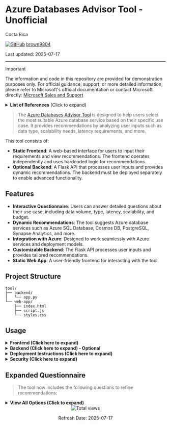 # Azure Databases Advisor Tool - Unofficial

Costa Rica

[![GitHub](https://img.shields.io/badge/--181717?logo=github&logoColor=ffffff)](https://github.com/)
[brown9804](https://github.com/brown9804)

Last updated: 2025-07-17

----------

> [!IMPORTANT]
> The information and code in this repository are provided for demonstration purposes only. For official guidance, support, or more detailed information, please refer to Microsoft's official documentation or contact Microsoft directly: [Microsoft Sales and Support](https://support.microsoft.com/contactus?ContactUsExperienceEntryPointAssetId=S.HP.SMC-HOME)

<details>
<summary><b>List of References</b> (Click to expand)</summary>

- [Azure Storage Scalability Targets](https://learn.microsoft.com/en-us/azure/architecture/best-practices/data-partitioning#scalability-targets)
- [Types of Data in Azure](https://learn.microsoft.com/en-us/azure/architecture/guide/technology-choices/data-store-overview)
- [Global Distribution with Azure Cosmos DB](https://learn.microsoft.com/en-us/azure/cosmos-db/distribute-data-globally)
- [Consistency Levels in Azure Cosmos DB](https://learn.microsoft.com/en-us/azure/cosmos-db/consistency-levels)
- [Introduction to Azure Data Factory](https://learn.microsoft.com/en-us/azure/data-factory/introduction)
- [Security overview for Azure SQL Database and Azure SQL Managed Instance](https://learn.microsoft.com/en-us/azure/azure-sql/database/security-overview)
- [Azure Pricing Calculator](https://azure.microsoft.com/en-us/pricing/calculator/)
- [Azure Backup and Disaster Recovery](https://learn.microsoft.com/en-us/azure/backup/backup-overview)
- [Query Performance Insight](https://learn.microsoft.com/en-us/azure/azure-sql/database/query-performance-insight-use)

</details>

> The [Azure Databases Advisor Tool](https://microsoftcloudessentials-learninghub.github.io/Azure-Databases-Purview-Advisor/) is designed to help users select the most suitable Azure database service based on their specific use case. It provides recommendations by analyzing user inputs such as data type, scalability needs, latency requirements, and more.

This tool consists of:

- **Static Frontend**: A web-based interface for users to input their requirements and view recommendations. The frontend operates independently and uses hardcoded logic for recommendations.
- **Optional Backend**: A Flask API that processes user inputs and provides dynamic recommendations. The backend must be deployed separately to enable advanced functionality.

## Features

- **Interactive Questionnaire**: Users can answer detailed questions about their use case, including data volume, type, latency, scalability, and budget.
- **Dynamic Recommendations**: The tool suggests Azure database services such as Azure SQL Database, Cosmos DB, PostgreSQL, Synapse Analytics, and more.
- **Integration with Azure**: Designed to work seamlessly with Azure services and deployment models.
- **Customizable Backend**: The Flask API processes user inputs and provides tailored recommendations.
- **Static Web App**: A user-friendly frontend for interacting with the tool.

## Project Structure

```
tool/
├── backend/
│   └── app.py
└── web-app/
    ├── index.html
    ├── script.js
    └── styles.css
```

## Usage

<details>
<summary><strong>Frontend (Click here to expand)</strong></summary>

> The static web app is deployed via Azure Static Web Apps or GitHub Pages. It provides an interactive form for users to input their requirements. By default, the frontend operates independently and uses hardcoded logic for recommendations.

</details>

<details>
<summary><strong>Backend (Click here to expand) - Optional </strong></summary>

> The backend (Flask API) processes user inputs and generates recommendations dynamically. To enable backend functionality:

1. Deploy the Flask API (`app.py`) to Azure App Service or Azure Functions.
2. Update the backend URL in `script.js` to point to the deployed API.

</details>

<details>
<summary><strong>Deployment Instructions (Click here to expand)</strong></summary>

> **Backend Deployment**:

1. Use Azure App Service or Azure Functions to deploy the Flask API (`app.py`).
2. Ensure the API endpoint is accessible to the frontend.
3. Use Azure Monitor for logging and diagnostics.

> **Frontend Deployment**:

1. Deploy the static web app (`index.html`, `script.js`, `styles.css`) to Azure Static Web Apps.
2. Update the backend URL in `script.js` to point to the deployed API (if using the backend).

</details>

<details>
<summary><strong>Security (Click here to expand)</strong></summary>

- Secure API endpoints with Azure Active Directory (AAD) authentication.
- Use HTTPS for all communications.

</details>

## Expanded Questionnaire

> The tool now includes the following questions to refine recommendations:

<details>
  <summary><strong>View All Options (Click to expand)</strong></summary>
  <table>
    <thead>
      <tr>
        <th>Question</th>
        <th>Options</th>
      </tr>
    </thead>
    <tbody>
      <tr><td>Data Volume</td><td>&lt;10GB, 10GB-1TB, &gt;1TB</td></tr>
      <tr><td>Data Type</td><td>Structured, Semi-structured, Unstructured</td></tr>
      <tr><td>Latency Requirements</td><td>&lt;10ms, 10-100ms, &gt;100ms</td></tr>
      <tr><td>Scalability Needs</td><td>Global, Local</td></tr>
      <tr><td>Consistency Model</td><td>Strong, Eventual</td></tr>
      <tr><td>Integration Needs</td><td>Yes, No</td></tr>
      <tr><td>Security Requirements</td><td>Encryption, RBAC, Compliance</td></tr>
      <tr><td>Budget Constraints</td><td>&lt;100 USD, 100-500 USD, &gt;500 USD</td></tr>
      <tr><td>Use Case</td><td>OLTP, OLAP, AI/ML</td></tr>
      <tr><td>Backup & Recovery</td><td>Yes, No</td></tr>
      <tr><td>Query Complexity</td><td>Simple, Moderate, Complex</td></tr>
      <tr><td>Data Retention</td><td>Short-term, Medium-term, Long-term</td></tr>
    </tbody>
  </table>
</details>

<!-- START BADGE -->
<div align="center">
  <img src="https://img.shields.io/badge/Total%20views-2-limegreen" alt="Total views">
  <p>Refresh Date: 2025-07-17</p>
</div>
<!-- END BADGE -->
